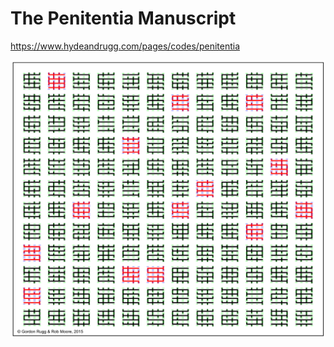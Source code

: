 # The Penitentia Manuscript
https://www.hydeandrugg.com/pages/codes/penitentia

![1,1](1,1.png "1,1")
